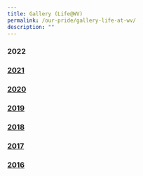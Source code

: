 ```yaml
---
title: Gallery (Life@WV)
permalink: /our-pride/gallery-life-at-wv/
description: ""
---
```

### 2022

### [2021](/our-pride/gallery-life-at-wv/2021/)

### [2020](/our-pride/gallery-life-at-wv/2020/)

### [2019](/our-pride/gallery-life-at-wv/2019/)

### [2018](/our-pride/gallery-life-at-wv/2018/)

### [2017](/our-pride/gallery-life-at-wv/2017/)

### [2016](/our-pride/gallery-life-at-wv/2016/chinese-new-year-celebrations/)